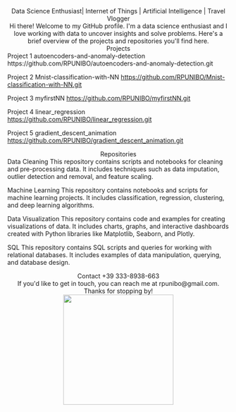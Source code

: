 <div align="center">Data Science Enthusiast| Internet of Things | Artificial Intelligence | Travel Vlogger</div>
<div align="center">Hi there! Welcome to my GitHub profile. I'm a data science enthusiast and I love working with data to uncover insights and solve problems. Here's a brief overview of the projects and repositories you'll find here.</div>
<div align="center">Projects</div>
Project 1
autoencoders-and-anomaly-detection
https://github.com/RPUNIBO/autoencoders-and-anomaly-detection.git

Project 2
Mnist-classification-with-NN
https://github.com/RPUNIBO/Mnist-classification-with-NN.git

Project 3
myfirstNN
https://github.com/RPUNIBO/myfirstNN.git

Project 4
linear_regression
https://github.com/RPUNIBO/linear_regression.git

Project 5
gradient_descent_animation
https://github.com/RPUNIBO/gradient_descent_animation.git

<div align="center">Repositories</div>
Data Cleaning
This repository contains scripts and notebooks for cleaning and pre-processing data. It includes techniques such as data imputation, outlier detection and removal, and feature scaling.

Machine Learning
This repository contains notebooks and scripts for machine learning projects. It includes classification, regression, clustering, and deep learning algorithms.

Data Visualization
This repository contains code and examples for creating visualizations of data. It includes charts, graphs, and interactive dashboards created with Python libraries like Matplotlib, Seaborn, and Plotly.

SQL
This repository contains SQL scripts and queries for working with relational databases. It includes examples of data manipulation, querying, and database design.

<div align="center">Contact +39 333-8938-663</div>
<div align="center">If you'd like to get in touch, you can reach me at rpunibo@gmail.com. Thanks for stopping by!</div> 
<div align="center"><img src="[https://media.giphy.com/media/3o7btZSXg3jNW3CZ1K/giphy.gif](https://media.licdn.com/dms/image/C4D03AQHsAK78tQDOAA/profile-displayphoto-shrink_800_800/0/1652387349614?e=2147483647&v=beta&t=TxUnh9uzcxrN2lfyvB6k3ZIPtAAoxKvBVhCrIArHFrc)" width="250"></div>
